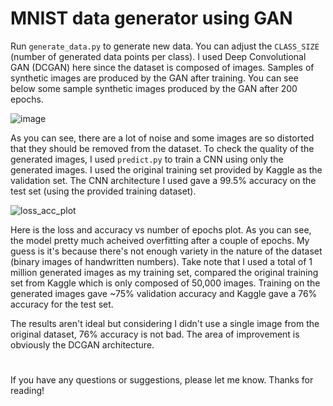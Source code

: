 # MNIST data generator using GAN
Run `generate_data.py` to generate new data. You can adjust the `CLASS_SIZE` (number of generated data points per class). I used Deep Convolutional GAN (DCGAN) here since the dataset is composed of images. Samples of synthetic images are produced by the GAN after training. You can see below some sample synthetic images produced by the GAN after 200 epochs.

![image](https://user-images.githubusercontent.com/60960803/127313801-aa8ecaff-4d51-44e7-b06a-54942dc0d713.png)

As you can see, there are a lot of noise and some images are so distorted that they should be removed from the dataset. To check the quality of the generated images, I used `predict.py` to train a CNN using only the generated images. I used the original training set provided by Kaggle as the validation set. The CNN architecture I used gave a 99.5% accuracy on the test set (using the provided training dataset).

![loss_acc_plot](https://user-images.githubusercontent.com/60960803/127314113-44dc9946-6a8f-4d56-943d-fb43225341d9.jpg)

Here is the loss and accuracy vs number of epochs plot. As you can see, the model pretty much acheived overfitting after a couple of epochs. My guess is it's because there's not enough variety in the nature of the dataset (binary images of handwritten numbers). Take note that I used a total of 1 million generated images as my training set, compared the original training set from Kaggle which is only composed of 50,000 images. Training on the generated images gave ~75% validation accuracy and Kaggle gave a 76% accuracy for the test set.

The results aren't ideal but considering I didn't use a single image from the original dataset, 76% accuracy is not bad. The area of improvement is obviously the DCGAN architecture.
#
If you have any questions or suggestions, please let me know. Thanks for reading!

